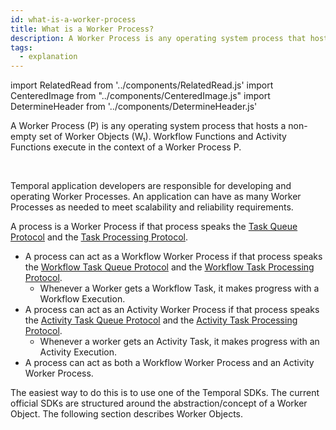 ```yaml
---
id: what-is-a-worker-process
title: What is a Worker Process?
description: A Worker Process is any operating system process that hosts a non-empty set of Worker Objects.
tags:
  - explanation
---
```


import RelatedRead from '../components/RelatedRead.js'
import CenteredImage from "../components/CenteredImage.js"
import DetermineHeader from '../components/DetermineHeader.js'

<DetermineHeader
hLevel={props.hLevel}
hText={props.hText}
/>

A Worker Process (P) is any operating system process that hosts a non-empty set of Worker Objects (W₁).
Workflow Functions and Activity Functions execute in the context of a Worker Process P.

<CenteredImage
imagePath="/diagrams/worker-process-and-worker-object.svg"
imageSize="50"
/>

<br/>

Temporal application developers are responsible for developing and operating Worker Processes.
An application can have as many Worker Processes as needed to meet scalability and reliability requirements.

<RelatedRead
text="When to scale to Workers Processes"
goTo="#"
tagChar="g"
/>

A process is a Worker Process if that process speaks the [Task Queue Protocol](#) and the [Task Processing Protocol](#).

- A process can act as a Workflow Worker Process if that process speaks the [Workflow Task Queue Protocol](#) and the [Workflow Task Processing Protocol](#).
  - Whenever a Worker gets a Workflow Task, it makes progress with a Workflow Execution.
- A process can act as an Activity Worker Process if that process speaks the [Activity Task Queue Protocol](#) and the [Activity Task Processing Protocol](#).
  - Whenever a worker gets an Activity Task, it makes progress with an Activity Execution.
- A process can act as both a Workflow Worker Process and an Activity Worker Process.

The easiest way to do this is to use one of the Temporal SDKs.
The current official SDKs are structured around the abstraction/concept of a Worker Object.
The following section describes Worker Objects.
